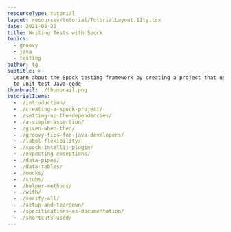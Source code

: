 ```yaml
---
resourceType: tutorial
layout: resources/tutorial/TutorialLayout.11ty.tsx
date: 2021-05-20
title: Writing Tests with Spock
topics:
  - groovy
  - java
  - testing
author: tg
subtitle: >-
  Learn about the Spock testing framework by creating a project that uses Spock
  to unit test Java code
thumbnail: ./thumbnail.png
tutorialItems:
  - ./introduction/
  - ./creating-a-spock-project/
  - ./setting-up-the-dependencies/
  - ./a-simple-assertion/
  - ./given-when-then/
  - ./groovy-tips-for-java-developers/
  - ./label-flexibility/
  - ./spock-intellij-plugin/
  - ./expecting-exceptions/
  - ./data-pipes/
  - ./data-tables/
  - ./mocks/
  - ./stubs/
  - ./helper-methods/
  - ./with/
  - ./verify-all/
  - ./setup-and-teardown/
  - ./specifications-as-documentation/
  - ./shortcuts-used/
---
```

